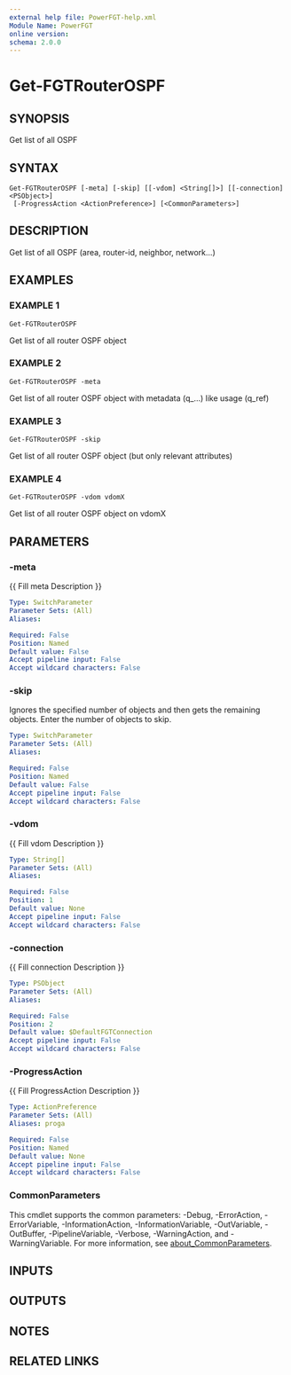 ```yaml
---
external help file: PowerFGT-help.xml
Module Name: PowerFGT
online version:
schema: 2.0.0
---
```


# Get-FGTRouterOSPF

## SYNOPSIS
Get list of all OSPF

## SYNTAX

```
Get-FGTRouterOSPF [-meta] [-skip] [[-vdom] <String[]>] [[-connection] <PSObject>]
 [-ProgressAction <ActionPreference>] [<CommonParameters>]
```

## DESCRIPTION
Get list of all OSPF (area, router-id, neighbor, network...)

## EXAMPLES

### EXAMPLE 1
```
Get-FGTRouterOSPF
```

Get list of all router OSPF object

### EXAMPLE 2
```
Get-FGTRouterOSPF -meta
```

Get list of all router OSPF object with metadata (q_...) like usage (q_ref)

### EXAMPLE 3
```
Get-FGTRouterOSPF -skip
```

Get list of all router OSPF object (but only relevant attributes)

### EXAMPLE 4
```
Get-FGTRouterOSPF -vdom vdomX
```

Get list of all router OSPF object on vdomX

## PARAMETERS

### -meta
{{ Fill meta Description }}

```yaml
Type: SwitchParameter
Parameter Sets: (All)
Aliases:

Required: False
Position: Named
Default value: False
Accept pipeline input: False
Accept wildcard characters: False
```

### -skip
Ignores the specified number of objects and then gets the remaining objects.
Enter the number of objects to skip.

```yaml
Type: SwitchParameter
Parameter Sets: (All)
Aliases:

Required: False
Position: Named
Default value: False
Accept pipeline input: False
Accept wildcard characters: False
```

### -vdom
{{ Fill vdom Description }}

```yaml
Type: String[]
Parameter Sets: (All)
Aliases:

Required: False
Position: 1
Default value: None
Accept pipeline input: False
Accept wildcard characters: False
```

### -connection
{{ Fill connection Description }}

```yaml
Type: PSObject
Parameter Sets: (All)
Aliases:

Required: False
Position: 2
Default value: $DefaultFGTConnection
Accept pipeline input: False
Accept wildcard characters: False
```

### -ProgressAction
{{ Fill ProgressAction Description }}

```yaml
Type: ActionPreference
Parameter Sets: (All)
Aliases: proga

Required: False
Position: Named
Default value: None
Accept pipeline input: False
Accept wildcard characters: False
```

### CommonParameters
This cmdlet supports the common parameters: -Debug, -ErrorAction, -ErrorVariable, -InformationAction, -InformationVariable, -OutVariable, -OutBuffer, -PipelineVariable, -Verbose, -WarningAction, and -WarningVariable. For more information, see [about_CommonParameters](http://go.microsoft.com/fwlink/?LinkID=113216).

## INPUTS

## OUTPUTS

## NOTES

## RELATED LINKS
